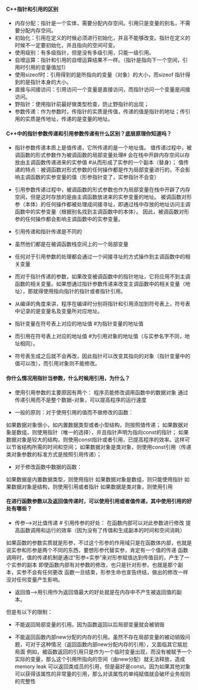 #### C++指针和引用的区别

* 内存分配：指针是一个实体，需要分配内存空间。引用只是变量的别名，不需要分配内存空间。
* 初始化：引用在定义的时候必须进行初始化，并且不能够改变。指针在定义的时候不一定要初始化，并且指向的空间可变。
* 使用级别：有多级指针，但是没有多级引用，只能一级引用。
* 自增运算：指针和引用的自增运算结果不一样。（指针是指向下一个空间，引用时引用的变量值加1）
* 使用sizeof时：引用得到的是所指向的变量（对象）的大小，而sizeof 指针得到的是指针本身的大小。
* 直接与间接访问：引用访问一个变量是直接访问，而指针访问一个变量是间接访问。
* 野指针：使用指针前最好做类型检查，防止野指针的出现；
* 参数传递：作为参数时，传指针的实质是传值，传递的值是指针的地址；传引用的实质是传地址，传递的是变量的地址。


#### C++中的指针参数传递和引用参数传递有什么区别？底层原理你知道吗？

* 指针参数传递本质上是值传递，它所传递的是一个地址值。
值传递过程中，被调函数的形式参数作为被调函数的局部变量处理# 会在栈中开辟内存空间以存放由主调函数传递进来的实参值 #从而形成了实参的一个副本（替身）；
值传递的特点：被调函数对形式参数的任何操作都是作为局部变量进行的，不会影响主调函数的实参变量的值（形参指针变了，实参指针不会变） 

* 引用参数传递过程中，被调函数的形式参数也作为局部变量在栈中开辟了内存空间，但是这时存放的是由主调函数放进来的实参变量的地址。
被调函数对形参（本体）的任何操作都被处理成间接寻址，即通过栈中存放的地址访问主调函数中的实参变量（根据别名找到主调函数中的本体）。
因此，被调函数对形参的任何操作都会影响主调函数中的实参变量。

* 引用传递和指针传递是不同的 
* 虽然他们都是在被调函数栈空间上的一个局部变量 
* 任何对于引用参数的处理都会通过一个间接寻址的方式操作到主调函数中的相关变量
* 而对于指针传递的参数，如果改变被调函数中的指针地址，它将应用不到主调函数的相关变量。如果想通过指针参数传递来改变主调函数中的相关变量（地址），那就得使用指向指针的指针或者指针引用。

* 从编译的角度来讲，程序在编译时分别将指针和引用添加到符号表上，符号表中记录的是变量名及变量所对应地址。
* 指针变量在符号表上对应的地址值 #为指针变量的地址值 
* 而引用在符号表上对应的地址值 #为引用对象的地址值（与实参名字不同，地址相同）。 
* 符号表生成之后就不会再改，因此指针可以改变其指向的对象（指针变量中的值可以改），而引用对象则不能修改。

#### 你什么情况用指针当参数，什么时候用引用，为什么？
* 使用引用参数的主要原因有两个：
程序员能修改调用函数中的数据对象
通过传递引用而不是整个数据–对象，可以提高程序的运行速度

* 一般的原则：对于使用引用的值而不做修改的函数：

如果数据对象很小，如内置数据类型或者小型结构，则按照值传递；
如果数据对象是数组，则使用指针（唯一的选择），并且指针声明为指向const的指针；
如果数据对象是较大的结构，则使用const指针或者引用，已提高程序的效率。这样可以节省结构所需的时间和空间；
如果数据对象是类对象，则使用const引用（传递类对象参数的标准方式是按照引用传递）；

* 对于修改函数中数据的函数：

如果数据是内置数据类型，则使用指针
如果数据对象是数组，则只能使用指针
如果数据对象是结构，则使用引用或者指针
如果数据是类对象，则使用引用

#### 在进行函数参数以及返回值传递时，可以使用引用或者值传递，其中使用引用的好处有哪些？
* 传参-->对比值传递 # 引用传参的好处：
 在函数内部可以对此参数进行修改
 提高函数调用和运行的效率（因为没有了传值和生成副本的时间和空间消耗）

如果函数的参数实质就是形参，不过这个形参的作用域只是在函数体内部，也就是说实参和形参是两个不同的东西，要想形参代替实参，肯定有一个值的传递
函数调用时，值的传递机制是通过“形参=实参”来对形参赋值达到传值目的，产生了一个实参的副本
即使函数内部有对参数的修改，也只是针对形参，也就是那个副本，实参不会有任何更改
函数一旦结束，形参生命也宣告终结，做出的修改一样没对任何变量产生影响。

* 返回值-->用引用作为返回值最大的好处就是在内存中不产生被返回值的副本。

但是有以下的限制：

* 不能返回局部变量的引用。因为函数返回以后局部变量就会被销毁

* 不能返回函数内部new分配的内存的引用。虽然不存在局部变量的被动销毁问题，可对于这种情况（返回函数内部new分配内存的引用），又面临其它尴尬局面
例如，被函数返回的引用只是作为一个临时变量出现，而没有被赋予一个实际的变量，那么这个引用所指向的空间（由new分配）就无法释放，造成memory leak
可以返回类成员的引用，但是最好是const。因为如果其他对象可以获得该属性的非常量的引用，那么对该属性的单纯赋值就会破坏业务规则的完整性





